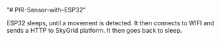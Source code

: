 "# PIR-Sensor-with-ESP32" 


ESP32 sleeps, until a movement is detected. It then connects to WIFI and sends a HTTP to SkyGrid platform.
It then goes back to sleep. 
